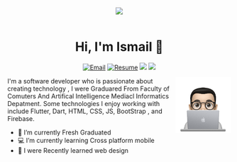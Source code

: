<div align="center">
<img src="https://i.imgur.com/8MupZHY.gif" width="400px" align="center" /> 
</div>

<br>


<h1 align="center">Hi, I'm Ismail 👋</h1>

<p align="center">
<a href="mailto:esmailhelal78@gmail.com" target="_blank"><img src="https://img.shields.io/badge/-Gmail-c14438?style=flat-square&logo=Gmail&logoColor=white" alt="Email"></a> <a href="https://drive.google.com/file/d/1WqYqCInfg6X5EAr0bH3na0EIUttwZNTn/view?usp=sharing"target="_blank"><img src="https://img.shields.io/badge/-GitHub-181717?style=flat-square&logo=Resume" alt="Resume"></a>  <a href="https://www.linkedin.com/in/ismail-helal-643858199"><img src="https://img.shields.io/badge/linkedin-%230177B5?style=flat&logo=linkedin&logoColor=white"/></a> <a href="https://twitter.com/IsmailHelal11"><img src="https://img.shields.io/badge/twitter-%231FA1F1?style=flat&logo=twitter&logoColor=white"/></a>  
</p>

<img src="https://github.com/ismail116/ismail116/blob/main/profile-img.png" align="right" width="25%"/>

I'm a software developer who is passionate about creating technology , I were  Graduared From Faculty of Comuters And Artifical Intelligence Mediacl Informatics Depatment. Some technologies I enjoy working with include Flutter, Dart, HTML, CSS, JS, BootStrap , and Firebase.


- 🔭 I’m currently Fresh Graduated
- 💻 I’m currently learning Cross platform mobile 
- 🌱 I were Recently learned web design 






<!--
**ismail116/ismail116** is a ✨ _special_ ✨ repository because its `README.md` (this file) appears on your GitHub profile.

Here are some ideas to get you started:

- 🔭 I’m currently working on ...
- 🌱 I’m currently learning ...
- 👯 I’m looking to collaborate on ...
- 🤔 I’m looking for help with ...
- 💬 Ask me about ...
- 📫 How to reach me: ...
- 😄 Pronouns: ...
- ⚡ Fun fact: ...
-->
